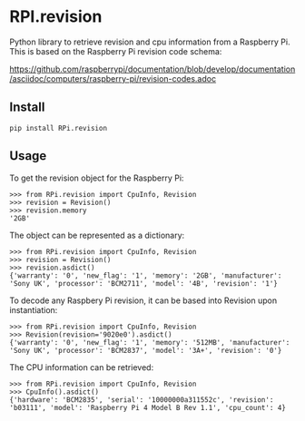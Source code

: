 # RPI.revision
Python library to retrieve revision and cpu information from a Raspberry Pi. This is based on the Raspberry Pi revision code schema:

https://github.com/raspberrypi/documentation/blob/develop/documentation/asciidoc/computers/raspberry-pi/revision-codes.adoc

## Install
```pip install RPi.revision```

## Usage

To get the revision object for the Raspberry Pi:
```
>>> from RPi.revision import CpuInfo, Revision
>>> revision = Revision()
>>> revision.memory
'2GB'
```

The object can be represented as a dictionary:
```
>>> from RPi.revision import CpuInfo, Revision
>>> revision = Revision()
>>> revision.asdict()
{'warranty': '0', 'new_flag': '1', 'memory': '2GB', 'manufacturer': 'Sony UK', 'processor': 'BCM2711', 'model': '4B', 'revision': '1'}
```

To decode any Raspbery Pi revision, it can be based into Revision upon instantiation:
```
>>> from RPi.revision import CpuInfo, Revision
>>> Revision(revision='9020e0').asdict()
{'warranty': '0', 'new_flag': '1', 'memory': '512MB', 'manufacturer': 'Sony UK', 'processor': 'BCM2837', 'model': '3A+', 'revision': '0'}
```

The CPU information can be retrieved:
```
>>> from RPi.revision import CpuInfo, Revision
>>> CpuInfo().asdict()
{'hardware': 'BCM2835', 'serial': '10000000a311552c', 'revision': 'b03111', 'model': 'Raspberry Pi 4 Model B Rev 1.1', 'cpu_count': 4}
```
